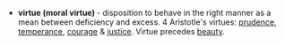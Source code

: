 <ul>  
  <li><strong>virtue (moral virtue) </strong> - disposition to behave in the right manner as a mean between deficiency and excess. 4 Aristotle's virtues: <a href="https://github.com/shukkkur/myself/tree/main/dictionary/P">prudence</a>, <a href="https://github.com/shukkkur/myself/tree/main/dictionary/T">temperance</a>, <a href="https://github.com/shukkkur/myself/tree/main/dictionary/C">courage</a> & <a href="https://github.com/shukkkur/myself/tree/main/dictionary/J">justice</a>. Virtue precedes <a href="https://github.com/shukkkur/myself/tree/main/dictionary/B">beauty</a>.</li> 
</ul>
